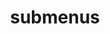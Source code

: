 ---
layout: page
title: submenus
nav: false #true
dropdown: true
children: 
    - title: publications
      permalink: /publications/
    - title: divider
    - title: projects
      permalink: /projects/
---